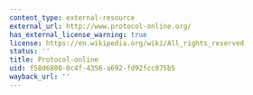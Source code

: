 ```yaml
---
content_type: external-resource
external_url: http://www.protocol-online.org/
has_external_license_warning: true
license: https://en.wikipedia.org/wiki/All_rights_reserved
status: ''
title: Protocol-online
uid: f58d6800-0c4f-4356-a692-fd92fcc075b5
wayback_url: ''
---
```

